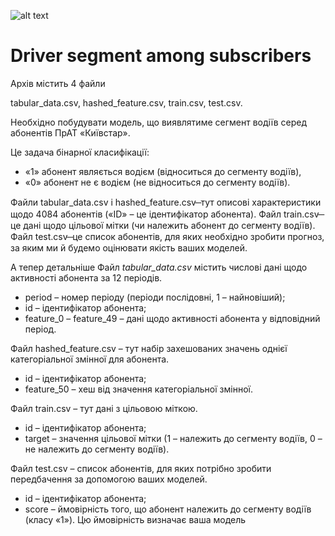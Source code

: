 ![alt text](https://www.topgear.com/sites/default/files/cars-car/image/2015/07/02_01_10mb.jpg)

# Driver segment among subscribers

Архів містить 4 файли

tabular_data.csv, hashed_feature.csv, train.csv, test.csv.

Необхідно побудувати модель, що виявлятиме сегмент водіїв серед абонентів ПрАТ «Київстар».

Це задача бінарної класифікації:
- «1» абонент являється водієм (відноситься до сегменту водіїв),
- «0» абонент не є водієм (не відноситься до сегменту водіїв).

Файли tabular_data.csv і hashed_feature.csv  ̶ тут описові характеристики щодо 4084 абонентів («ID» – це ідентифікатор абонента).
Файл train.csv  ̶ це дані щодо цільової мітки (чи належить абонент до сегменту водіїв).
Файл test.csv  ̶ це список абонентів, для яких необхідно зробити прогноз, за яким ми й будемо оцінювати якість ваших моделей.

А тепер детальніше
Файл *tabular_data.csv* містить числові дані щодо активності абонента за 12 періодів. 

- period – номер періоду (періоди послідовні, 1 – найновіший);
- id – ідентифікатор абонента;
- feature_0 – feature_49 – дані щодо активності абонента у відповідний період.

Файл hashed_feature.csv – тут набір захешованих значень однієї категоріальної змінної для абонента.

- id – ідентифікатор абонента;
- feature_50 – хеш від значення категоріальної змінної.

Файл train.csv – тут дані з цільовою міткою.

- id – ідентифікатор абонента;
- target – значення цільової мітки (1 – належить до сегменту водіїв, 0 – не належить до сегменту водіїв).

Файл test.csv – список абонентів, для яких потрібно зробити передбачення за допомогою ваших моделей.

- id – ідентифікатор абонента;
- score – ймовірність того, що абонент належить до сегменту водіїв (класу «1»). Цю ймовірність визначає ваша модель
